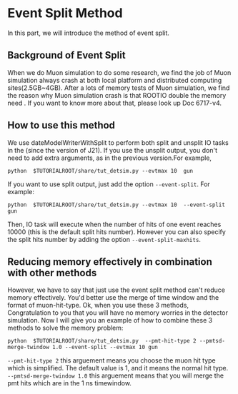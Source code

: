 # Event Split Method
In this part, we will introduce the method of event split.
## Background of Event Split
When we do Muon simulation to do some research, we find the job of Muon simulation always crash at both local platform and distributed computing sites(2.5GB~4GB). After a lots of memory tests of Muon simulation, we find the reason why Muon simulation crash is that ROOTIO double the memory need . If you want to know more about that, please look up Doc 6717-v4.
## How to use this method

We use dateModelWriterWithSplit to perform both split and unsplit IO tasks in the (since the version of J21). If you use the unsplit output, you don't need to add extra arguments, as in the previous version.For example,
```
python  $TUTORIALROOT/share/tut_detsim.py --evtmax 10  gun
```

If you want to use split output, just add the option `--event-split`. For example: 
```
python  $TUTORIALROOT/share/tut_detsim.py --evtmax 10  --event-split  gun
```
Then, IO task will execute when the number of hits of one event reaches 10000 (this is the default split hits number). However you can also specify the split hits number by adding the option `--event-split-maxhits`.

## Reducing memory effectively in combination with other methods
However, we have to say that just use the event split method can't reduce memory effectively. You'd better use the merge of time window and the format of muon-hit-type. Ok, when you use these 3 methods, Congratulation to you that you will have no memory worries in the detector simulation. Now I will give you an example of how to combine these 3 methods to solve the memory problem:
```
python  $TUTORIALROOT/share/tut_detsim.py  --pmt-hit-type 2 --pmtsd-merge-twindow 1.0 --event-split --evtmax 10 gun
```
`--pmt-hit-type 2` this arguement means you choose the muon hit type which is simplified. The default value is 1, and it means the normal hit type.
`--pmtsd-merge-twindow 1.0` this arguement means that you will merge the pmt hits which are in the 1 ns timewindow. 

  
